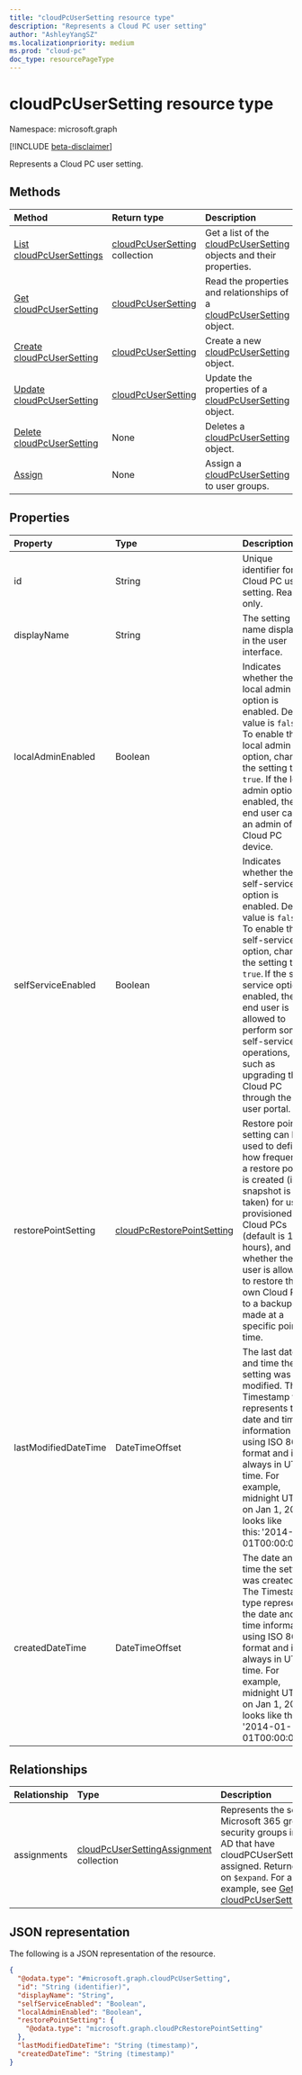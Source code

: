 ```yaml
---
title: "cloudPcUserSetting resource type"
description: "Represents a Cloud PC user setting"
author: "AshleyYangSZ"
ms.localizationpriority: medium
ms.prod: "cloud-pc"
doc_type: resourcePageType
---
```


# cloudPcUserSetting resource type

Namespace: microsoft.graph

[!INCLUDE [beta-disclaimer](../../includes/beta-disclaimer.md)]

Represents a Cloud PC user setting.

## Methods
|Method|Return type|Description|
|:---|:---|:---|
|[List cloudPcUserSettings](../api/virtualendpoint-list-usersettings.md)|[cloudPcUserSetting](../resources/cloudpcusersetting.md) collection|Get a list of the [cloudPcUserSetting](../resources/cloudpcusersetting.md) objects and their properties.|
|[Get cloudPcUserSetting](../api/cloudpcusersetting-get.md)|[cloudPcUserSetting](../resources/cloudpcusersetting.md)|Read the properties and relationships of a [cloudPcUserSetting](../resources/cloudpcusersetting.md) object.|
|[Create cloudPcUserSetting](../api/virtualendpoint-post-usersettings.md)|[cloudPcUserSetting](../resources/cloudpcusersetting.md)|Create a new [cloudPcUserSetting](../resources/cloudpcusersetting.md) object.|
|[Update cloudPcUserSetting](../api/cloudpcusersetting-update.md)|[cloudPcUserSetting](../resources/cloudpcusersetting.md)|Update the properties of a [cloudPcUserSetting](../resources/cloudpcusersetting.md) object.|
|[Delete cloudPcUserSetting](../api/cloudpcusersetting-delete.md)|None|Deletes a [cloudPcUserSetting](../resources/cloudpcusersetting.md) object.|
|[Assign](../api/cloudpcusersetting-assign.md)|None|Assign a [cloudPcUserSetting](../resources/cloudpcusersetting.md) to user groups.|

## Properties
|Property|Type|Description|
|:---|:---|:---|
|id|String|Unique identifier for the Cloud PC user setting. Read-only.|
|displayName|String|The setting name displayed in the user interface. |
|localAdminEnabled|Boolean|Indicates whether the local admin option is enabled. Default value is `false`. To enable the local admin option, change the setting to `true`. If the local admin option is enabled, the end user can be an admin of the Cloud PC device. |
|selfServiceEnabled|Boolean|Indicates whether the self-service option is enabled. Default value is `false`. To enable the self-service option, change the setting to `true`. If the self-service option is enabled, the end user is allowed to perform some self-service operations, such as upgrading the Cloud PC through the end user portal.|
|restorePointSetting|[cloudPcRestorePointSetting](../resources/cloudpcrestorepointsetting.md)|Restore point setting can be used to define how frequently a restore point is created (i.e a snapshot is taken) for users' provisioned Cloud PCs (default is 12 hours), and whether the user is allowed to restore their own Cloud PCs to a backup made at a specific point in time.|
|lastModifiedDateTime|DateTimeOffset|The last date and time the setting was modified. The Timestamp type represents the date and time information using ISO 8601 format and is always in UTC time. For example, midnight UTC on Jan 1, 2014 looks like this: '2014-01-01T00:00:00Z'. |
|createdDateTime|DateTimeOffset|The date and time the setting was created. The Timestamp type represents the date and time information using ISO 8601 format and is always in UTC time. For example, midnight UTC on Jan 1, 2014 looks like this: '2014-01-01T00:00:00Z'. |

## Relationships
|Relationship|Type|Description|
|:---|:---|:---|
|assignments|[cloudPcUserSettingAssignment](../resources/cloudpcusersettingassignment.md) collection|Represents the set of Microsoft 365 groups and security groups in Azure AD that have cloudPCUserSetting assigned. Returned only on `$expand`. For an example, see [Get cloudPcUserSettingample](../api/cloudpcusersetting-get.md).|

## JSON representation
The following is a JSON representation of the resource.
<!-- {
  "blockType": "resource",
  "keyProperty": "id",
  "@odata.type": "microsoft.graph.cloudPcUserSetting",
  "openType": false
}
-->
``` json
{
  "@odata.type": "#microsoft.graph.cloudPcUserSetting",
  "id": "String (identifier)",
  "displayName": "String",
  "selfServiceEnabled": "Boolean",
  "localAdminEnabled": "Boolean",
  "restorePointSetting": {
    "@odata.type": "microsoft.graph.cloudPcRestorePointSetting"
  },
  "lastModifiedDateTime": "String (timestamp)",
  "createdDateTime": "String (timestamp)"
}
```
